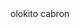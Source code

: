 <!doctype html>
<html>
<head>
<meta charset="utf-8">
<title>Documento sem título</title>
</head>

<body>
olokito cabron

</body>
</html>
